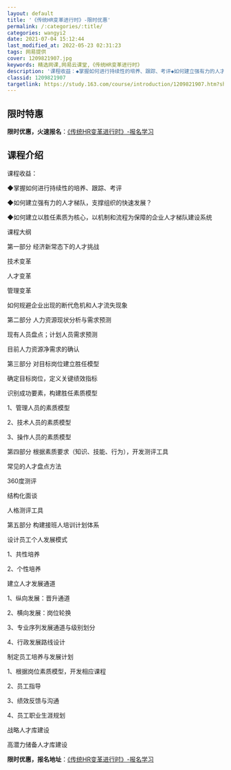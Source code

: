 ```yaml
---
layout: default
title: '《传统HR变革进行时》-限时优惠'
permalink: /:categories/:title/
categories: wangyi2
date: 2021-07-04 15:12:44
last_modified_at: 2022-05-23 02:31:23
tags: 网易提供
cover: 1209821907.jpg
keywords: 精选网课,网易云课堂,《传统HR变革进行时》
description: '课程收益：◆掌握如何进行持续性的培养、跟踪、考评◆如何建立强有力的人才梯队，支撑组织的快速发展？◆如何建立以胜任素质为核'
classid: 1209821907
targetlink: https://study.163.com/course/introduction/1209821907.htm?share=1&shareId=1025206652&utm_campaign=share&utm_medium=iphoneShare&utm_source=&utm_u=1025206652
---
```


## 限时特惠

**限时优惠，火速报名**：[《传统HR变革进行时》-报名学习](https://study.163.com/course/introduction/1209821907.htm?share=1&shareId=1025206652&utm_campaign=share&utm_medium=iphoneShare&utm_source=&utm_u=1025206652)

## 课程介绍

课程收益：

◆掌握如何进行持续性的培养、跟踪、考评

◆如何建立强有力的人才梯队，支撑组织的快速发展？

◆如何建立以胜任素质为核心，以机制和流程为保障的企业人才梯队建设系统



课程大纲

第一部分 经济新常态下的人才挑战

技术变革

人才变革

管理变革

如何规避企业出现的断代危机和人才流失现象



第二部分 人力资源现状分析与需求预测

现有人员盘点；计划人员需求预测

目前人力资源净需求的确认



第三部分 对目标岗位建立胜任模型

确定目标岗位，定义关键绩效指标

识别成功要素，构建胜任素质模型

1、管理人员的素质模型

2、技术人员的素质模型

3、操作人员的素质模型



第四部分 根据素质要求（知识、技能、行为），开发测评工具

常见的人才盘点方法  

360度测评 

结构化面谈 

人格测评工具 



第五部分 构建接班人培训计划体系

设计员工个人发展模式

1、共性培养

2、个性培养

建立人才发展通道

1、纵向发展：晋升通道

2、横向发展：岗位轮换

3、专业序列发展通道与级别划分

4、行政发展路线设计

制定员工培养与发展计划

1、根据岗位素质模型，开发相应课程

2、员工指导

3、绩效反馈与沟通

4、员工职业生涯规划

战略人才库建设 

高潜力储备人才库建设

**限时优惠，报名地址**：[《传统HR变革进行时》-报名学习](https://study.163.com/course/introduction/1209821907.htm?share=1&shareId=1025206652&utm_campaign=share&utm_medium=iphoneShare&utm_source=&utm_u=1025206652)

